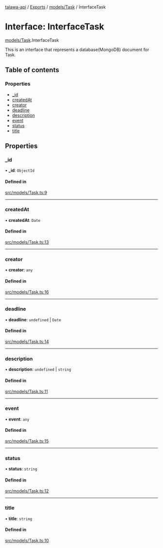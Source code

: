 [talawa-api](../README.md) / [Exports](../modules.md) / [models/Task](../modules/models_Task.md) / InterfaceTask

# Interface: InterfaceTask

[models/Task](../modules/models_Task.md).InterfaceTask

This is an interface that represents a database(MongoDB) document for Task.

## Table of contents

### Properties

- [\_id](models_Task.InterfaceTask.md#_id)
- [createdAt](models_Task.InterfaceTask.md#createdat)
- [creator](models_Task.InterfaceTask.md#creator)
- [deadline](models_Task.InterfaceTask.md#deadline)
- [description](models_Task.InterfaceTask.md#description)
- [event](models_Task.InterfaceTask.md#event)
- [status](models_Task.InterfaceTask.md#status)
- [title](models_Task.InterfaceTask.md#title)

## Properties

### \_id

• **\_id**: `ObjectId`

#### Defined in

[src/models/Task.ts:9](https://github.com/Nitya-Pasrija/talawa-api/blob/faae1c9/src/models/Task.ts#L9)

___

### createdAt

• **createdAt**: `Date`

#### Defined in

[src/models/Task.ts:13](https://github.com/Nitya-Pasrija/talawa-api/blob/faae1c9/src/models/Task.ts#L13)

___

### creator

• **creator**: `any`

#### Defined in

[src/models/Task.ts:16](https://github.com/Nitya-Pasrija/talawa-api/blob/faae1c9/src/models/Task.ts#L16)

___

### deadline

• **deadline**: `undefined` \| `Date`

#### Defined in

[src/models/Task.ts:14](https://github.com/Nitya-Pasrija/talawa-api/blob/faae1c9/src/models/Task.ts#L14)

___

### description

• **description**: `undefined` \| `string`

#### Defined in

[src/models/Task.ts:11](https://github.com/Nitya-Pasrija/talawa-api/blob/faae1c9/src/models/Task.ts#L11)

___

### event

• **event**: `any`

#### Defined in

[src/models/Task.ts:15](https://github.com/Nitya-Pasrija/talawa-api/blob/faae1c9/src/models/Task.ts#L15)

___

### status

• **status**: `string`

#### Defined in

[src/models/Task.ts:12](https://github.com/Nitya-Pasrija/talawa-api/blob/faae1c9/src/models/Task.ts#L12)

___

### title

• **title**: `string`

#### Defined in

[src/models/Task.ts:10](https://github.com/Nitya-Pasrija/talawa-api/blob/faae1c9/src/models/Task.ts#L10)
